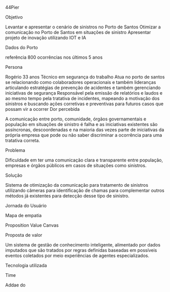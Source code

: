 44Pier

Objetivo

Levantar e apresentar o cenário de sinistros no Porto de Santos
Otimizar a comunicação no Porto de Santos em situações de sinistro
Apresentar projeto de inovação utilizando IOT e IA

Dados do Porto

referência 800 ocorrências nos últimos 5 anos

Persona

Rogério
33 anos
Técnico em segurança do trabalho
Atua no porto de santos se relacionando como colaboradores operacionais e também lideranças articulando estratégias de prevenção de acidentes e também gerenciando iniciativas de segurança
Responsável pela emissão de relatórios e laudos e ao mesmo tempo pela tratativa de incidentes, mapeando a motivação dos sinistros e buscando ações corretivas e preventivas para futuros casos que possam vir a ocorrer
Dor percebida

A comunicação entre porto, comunidade, órgãos governamentais e população em situações de sinistro é falha e as iniciativas existentes são assíncronas, descoordenadas e na maioria das vezes parte de iniciativas da própria empresa que pode ou não saber discriminar a ocorrência para uma tratativa correta.

Problema

Dificuldade em ter uma comunicação clara e transparente entre população, empresas e órgãos públicos em casos de situações como sinistros.

Solução

Sistema de otimização da comunicação para tratamento de sinistros utilizando câmeras para identificação de chamas para complementar outros métodos já existentes para detecção desse tipo de sinistro.


Jornada do Usuário


Mapa de empatia

Proposition Value Canvas


Proposta de valor

Um sistema de gestão de conhecimento inteligente, alimentado por dados imputados que são tratados por regras definidas baseadas em possíveis eventos coletados por meio experiências de agentes especializados. 


Tecnologia utilizada


Time

Addae do  
